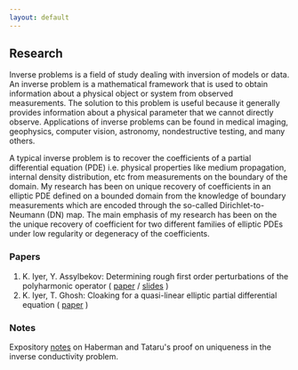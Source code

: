 ```yaml
---
layout: default
---
```


## Research

Inverse problems is a field of study dealing with inversion of models or data. An inverse problem is a mathematical framework that is used to obtain information about a physical object or system from observed measurements. The solution to this problem is useful because it generally provides information about a physical parameter that we cannot directly observe. Applications of inverse problems can be found in medical imaging, geophysics, computer vision, astronomy, nondestructive testing, and many others.

A typical inverse problem is to recover the coefficients of a partial differential equation (PDE) i.e. physical properties like medium propagation, internal density distribution, etc from measurements on the boundary of the domain. My research has been on unique recovery of coefficients in an elliptic PDE defined on a bounded domain from the knowledge of boundary measurements which are encoded through the so-called Dirichlet-to-Neumann (DN) map. The main emphasis of my research has been on the the unique recovery of coefficient for two different families of elliptic PDEs under low regularity or degeneracy of the coefficients.

### Papers

1. K. Iyer, Y. Assylbekov: Determining rough first order perturbations of the polyharmonic operator ( [paper](https://arxiv.org/pdf/1703.02569.pdf) / [slides](documents/polyharmonic_slides.pdf) )
2. K. Iyer, T. Ghosh: Cloaking for a quasi-linear elliptic partial differential equation ( [paper](https://arxiv.org/pdf/1704.02714.pdf) )

### Notes 
Expository [notes](documents/HT_uniqueness_exposition) on Haberman and Tataru's proof on uniqueness in the inverse conductivity problem.



